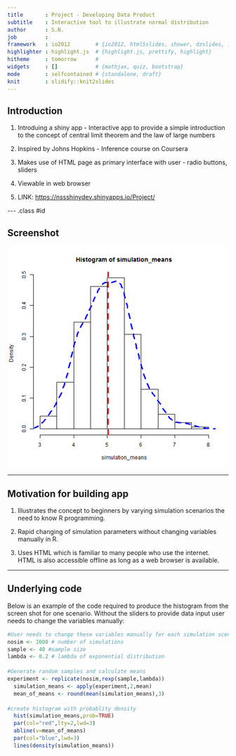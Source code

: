 ```yaml
---
title       : Project - Developing Data Product
subtitle    : Interactive tool to illustrate normal distribution
author      : S.N.
job         : 
framework   : io2012        # {io2012, html5slides, shower, dzslides, ...}
highlighter : highlight.js  # {highlight.js, prettify, highlight}
hitheme     : tomorrow      # 
widgets     : []            # {mathjax, quiz, bootstrap}
mode        : selfcontained # {standalone, draft}
knit        : slidify::knit2slides
---
```


## Introduction

1. Introduing a shiny app - Interactive app to provide a simple introduction to the concept of central limit theorem and the law of large numbers

2. Inspired by Johns Hopkins - Inference course on Coursera

3. Makes use of HTML page as primary interface with user - radio buttons, sliders

4. Viewable in web browser

5. LINK:
https://nssshinydev.shinyapps.io/Project/


--- .class #id 

## Screenshot
![plot of chunk unnamed-chunk-1](assets/fig/unnamed-chunk-1-1.png) 



---
## Motivation for building app

1. Illustrates the concept to beginners by varying simulation scenarios the need to know R programming.

2. Rapid changing of simulation parameters without changing variables manually in R.

3. Uses HTML which is familiar to many people who use the internet. HTML is also accessible offline as long as a web browser is available.


---

## Underlying code
Below is an example of the code required to produce the histogram from the screen shot for one scenario. Without the sliders to provide data input user needs to change the variables manually:


```r
#User needs to change these variables manually for each simulation scenario
nosim <- 1000 # number of simulations
sample <- 40 #sample size
lambda <- 0.2 # lambda of exponential distribution

#Generate random samples and calculate means
experiment <- replicate(nosim,rexp(sample,lambda))
  simulation_means <- apply(experiment,2,mean)
  mean_of_means <- round(mean(simulation_means),3)
 
#create histogram with probablity density
  hist(simulation_means,prob=TRUE)
  par(col="red",lty=2,lwd=3)
  abline(v=mean_of_means)
  par(col="blue",lwd=3)
  lines(density(simulation_means))
```
